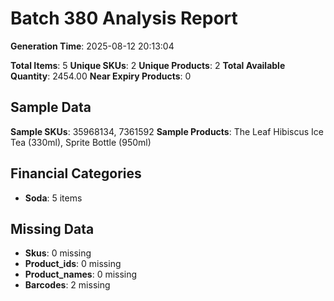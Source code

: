 # Batch 380 Analysis Report

**Generation Time**: 2025-08-12 20:13:04

**Total Items**: 5
**Unique SKUs**: 2
**Unique Products**: 2
**Total Available Quantity**: 2454.00
**Near Expiry Products**: 0

## Sample Data
**Sample SKUs**: 35968134, 7361592
**Sample Products**: The Leaf Hibiscus Ice Tea (330ml), Sprite Bottle (950ml)

## Financial Categories
- **Soda**: 5 items

## Missing Data
- **Skus**: 0 missing
- **Product_ids**: 0 missing
- **Product_names**: 0 missing
- **Barcodes**: 2 missing
